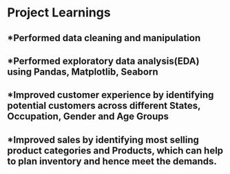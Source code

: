 # Project Learnings


## *Performed data cleaning and manipulation
## *Performed exploratory data analysis(EDA) using Pandas, Matplotlib, Seaborn
## *Improved customer experience by identifying potential customers across different States, Occupation, Gender and Age Groups
## *Improved sales by identifying most selling product categories and Products, which can help to plan inventory and hence meet the demands.
